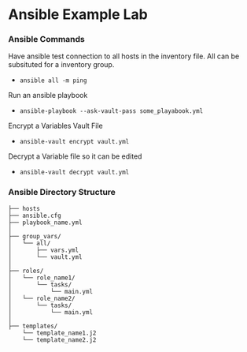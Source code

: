 # Ansible Example Lab


### Ansible Commands

Have ansible test connection to all hosts in the inventory file.  All can be subsituted for a inventory group. 
* ```ansible all -m ping```

Run an ansible playbook
* ```ansible-playbook --ask-vault-pass some_playabook.yml```

Encrypt a Variables Vault File
* ```ansible-vault encrypt vault.yml```

Decrypt a Variable file so it can be edited
* ```ansible-vault decrypt vault.yml```

### Ansible Directory Structure

```
├── hosts
├── ansible.cfg
├── playbook_name.yml
│
├── group_vars/
│   └── all/
│       ├── vars.yml
│       └── vault.yml
│
├── roles/
│   └── role_name1/
│       └── tasks/
│           └── main.yml
│   └── role_name2/
│       └── tasks/
│           └── main.yml
│
├── templates/
    └── template_name1.j2
    └── template_name2.j2
```